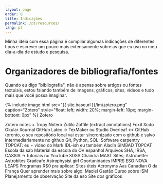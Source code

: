 ```yaml
---
layout: page
order: 0
title: Indicações
permalink: /pt/resources/
lang: pt
---
```

Minha ideia com essa página é compilar algumas indicações de diferentes tipos e escrever um pouco mais extensamente sobre as que eu uso no meu dia-a-dia de estudo e pesquisa.
# Organizadores de bibliografia/fontes

Quando eu digo "bibliografia", não é apenas sobre artigos ou fontes textuiais, estou falando também de imagens, gráficos, sites, vídeos e tudo mais que você possa imaginar.

{% include image.html src="{{ site.baseurl }}/im/zotero.png"
                      caption="Zotero"
                      style="float: left; width: 20%; margin-left: 10px; margin-bottom: 0px" %}
Zotero












Zotero notes + Tropy
Notero
Zutilo
Zotfile (extract annotations)
Foxit
Xodo
Okular
Xournal
GitHub
Latex -> TexMaker ou Studio
Overleaf <-> GitHub
(pronto, o seu repositório local vai estar sincronizado com o github e salvo intermediariamente no github
Git, Python, SQL: Software carpentry
TOPCAT: eu + vídeo do Mark
IDL-ish eu também
Aladin
SIMBAD
TOPCAT
Escola da sab
Material da escola do OV espanhol
Arquivos
SHA, IRSA, CASSIS -> tutoriais no YouTube
SDSS
Chandra
MAST
Sites;
Astrobetter
Astrobites
Gradcafe
Astrophysist girl
Oportunidades
IMPRS
ESO
NOVA
LEAPS
Programas
R$0 pra aplicar:
Sites úteis
Acronyms
Aas
Canadian
O da França
Quer aprender mais sobre algo:
Maciel
Gastão
Curso sobre ISM
Planejamento de observação
Site da eso
Site dos gráficos